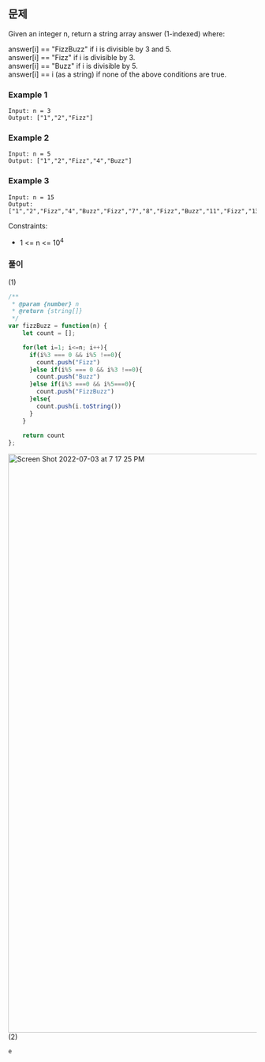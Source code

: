 ## 문제

Given an integer n, return a string array answer (1-indexed) where:

answer[i] == "FizzBuzz" if i is divisible by 3 and 5. <br/>
answer[i] == "Fizz" if i is divisible by 3.<br/>
answer[i] == "Buzz" if i is divisible by 5.<br/>
answer[i] == i (as a string) if none of the above conditions are true.<br/>

### Example 1
```
Input: n = 3
Output: ["1","2","Fizz"]
```

### Example 2
```
Input: n = 5
Output: ["1","2","Fizz","4","Buzz"]
```

### Example 3
```
Input: n = 15
Output: ["1","2","Fizz","4","Buzz","Fizz","7","8","Fizz","Buzz","11","Fizz","13","14","FizzBuzz"]
```
Constraints:

- 1 <= n <= 10<sup>4</sup>

### 풀이
(1)
```javascript
/**
 * @param {number} n
 * @return {string[]}
 */
var fizzBuzz = function(n) {
    let count = [];

    for(let i=1; i<=n; i++){
      if(i%3 === 0 && i%5 !==0){
        count.push("Fizz")
      }else if(i%5 === 0 && i%3 !==0){
        count.push("Buzz")
      }else if(i%3 ===0 && i%5===0){
        count.push("FizzBuzz")
      }else{
        count.push(i.toString())
      }
    }
    
    return count
};
```
<img width="1172" alt="Screen Shot 2022-07-03 at 7 17 25 PM" src="https://user-images.githubusercontent.com/88074487/177035249-1f3cad3c-4152-46f1-800f-8c898b0120fc.png">
(2)

```javascript
e
```
